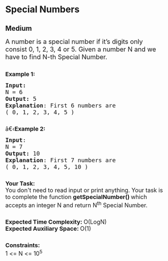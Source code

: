 # Special Numbers
## Medium 
<div class="problem-statement">
                <p></p><p><span style="font-size:20px">A number is a special number if it’s digits only consist 0, 1, 2, 3, 4 or 5. Given a number N&nbsp;and we have to find N-th Special Number.&nbsp;</span></p>

<p><br>
<span style="font-size:18px"><strong>Example 1:</strong></span></p>

<pre><span style="font-size:18px"><strong>Input:</strong>
N = 6
<strong>Output:</strong> 5
<strong>Explanation</strong>: First 6 numbers are
( 0, 1, 2, 3, 4, 5 )
</span></pre>

<p><br>
<span style="font-size:18px">â€‹<strong>Example 2:</strong></span></p>

<pre><span style="font-size:18px"><strong>Input</strong>: 
N = 7
<strong>Output:</strong> 10
<strong>Explanation</strong>: First 7 numbers are
( 0, 1, 2, 3, 4, 5, 10 )
</span></pre>

<p><br>
<span style="font-size:18px"><strong>Your Task:</strong><br>
You don't need to read input or print anything. Your task is to complete the function&nbsp;<strong>getSpecialNumber()&nbsp;</strong>which accepts an integer N and return N<sup>th</sup>&nbsp;Special Number.</span></p>

<p><br>
<span style="font-size:18px"><strong>Expected Time Complexity:&nbsp;</strong>O(LogN)<br>
<strong>Expected Auxiliary Space:&nbsp;</strong>O(1)</span></p>

<p><br>
<span style="font-size:18px"><strong>Constraints:</strong><br>
1 &lt;= N&nbsp;&lt;= 10<sup>5</sup></span></p>
 <p></p>
            </div>